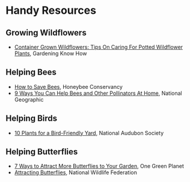 # Handy Resources

## Growing Wildflowers
* [Container Grown Wildflowers: Tips On Caring For Potted Wildflower Plants](https://www.gardeningknowhow.com/ornamental/flowers/fgen/container-grown-wildflowers.htm), Gardening Know How 

## Helping Bees
* [How to Save Bees](https://thehoneybeeconservancy.org/how-to-save-the-bees/), Honeybee Conservancy
* [9 Ways You Can Help Bees and Other Pollinators At Home](https://news.nationalgeographic.com/2015/05/150524-bees-pollinators-animals-science-gardens-plants/), National Geographic

## Helping Birds
* [10 Plants for a Bird-Friendly Yard](https://www.audubon.org/news/10-plants-bird-friendly-yard), National Audubon Society

## Helping Butterflies
* [7 Ways to Attract More Butterflies to Your Garden](https://www.onegreenplanet.org/lifestyle/attract-more-butterflies-to-your-garden-and-save-them-from-extinction/), One Green Planet
* [Attracting Butterflies](https://www.nwf.org/Garden-for-Wildlife/Wildlife/Attracting-Butterflies), National Wildlife Federation 

